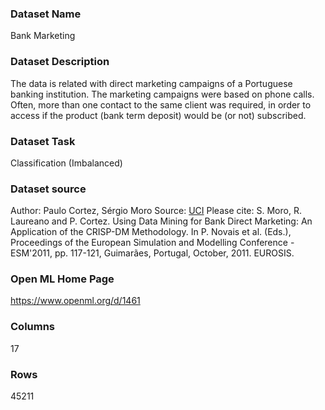 ### Dataset Name

Bank Marketing


### Dataset Description

The data is related with direct marketing campaigns of a Portuguese banking institution. The marketing campaigns were based on phone calls. Often, more than one contact to the same client was required, in order to access if the product (bank term deposit) would be (or not) subscribed.


### Dataset Task

Classification (Imbalanced)

### Dataset source
Author: Paulo Cortez, Sérgio Moro
Source: [UCI](https://archive.ics.uci.edu/ml/datasets/bank+marketing)
Please cite: S. Moro, R. Laureano and P. Cortez. Using Data Mining for Bank Direct Marketing: An Application of the CRISP-DM Methodology. In P. Novais et al. (Eds.), Proceedings of the European Simulation and Modelling Conference - ESM'2011, pp. 117-121, Guimarães, Portugal, October, 2011. EUROSIS.

### Open ML Home Page

https://www.openml.org/d/1461


### Columns
17

### Rows

45211










